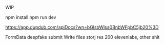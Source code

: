 WIP

npm install
npm run dev

https://app.dupdub.com/apiDocs?wn=bGlsbWlsa0BnbWFpbC5jb20%3D

FormData deepfake submit
Write files storj
res 200
elevenlabs, other shit
